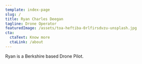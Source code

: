 ```yaml
---
template: index-page
slug: /
title: Ryan Charles Deegan
tagline: Drone Operator
featuredImage: /assets/toa-heftiba-0rlfirsdvzu-unsplash.jpg
cta:
  ctaText: Know more
  ctaLink: /about
---
```

Ryan is a Berkshire based Drone Pilot.